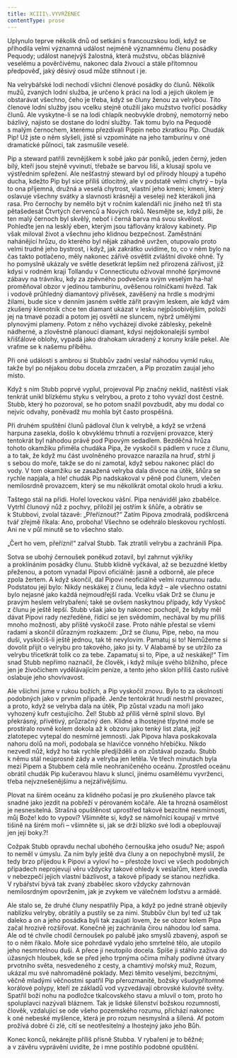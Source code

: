 ```yaml
---
title: XCIII\.VYVRŽENEC
contentType: prose
---
```


<section>

Uplynulo teprve několik dnů od setkání s francouzskou lodí, když se přihodila velmi významná událost nejméně významnému členu posádky Pequody; událost nanejvýš žalostná, která mužstvu, občas bláznivě veselému a pověrčivému, nakonec dala živoucí a stále přítomnou předpověď, jaký děsivý osud může stihnout i je.

Na velrybářské lodi nechodí všichni členové posádky do člunů. Několik mužů, zvaných lodní služba, je určeno k práci na lodi a jejich úkolem je obstarávat všechno, čeho je třeba, když se čluny ženou za velrybou. Tito členové lodní služby jsou vcelku stejně otužilí jako mužstvo tvořící posádky člunů. Ale vyskytne-li se na lodi chlapík neobvykle drobný, nemotorný nebo bázlivý, najisto se dostane do lodní služby. Tak tomu bylo na Pequodě s malým černochem, kterému přezdívali Pippin nebo zkratkou Pip. Chudák Pip! Už jste o něm slyšeli, jistě si vzpomínáte na jeho tamburínu v oné dramatické půlnoci, tak zasmušile veselé.

Pip a steward patřili zevnějškem k sobě jako pár poníků, jeden černý, jeden bílý, kteří jsou stejně vyvinutí, třebaže se barvou liší, a klusají spolu ve výstředním spřežení. Ale nešťastný steward byl od přírody hloupý a tupého ducha, kdežto Pip byl sice příliš útlocitný, ale v podstatě velmi chytrý – byla to ona příjemná, družná a veselá chytrost, vlastní jeho kmeni; kmeni, který oslavuje všechny svátky a slavnosti krásněji a veseleji než kterákoli jiná rasa. Pro černochy by nemělo být v ročním kalendáři nic jiného než tři sta pětašedesát Čtvrtých červenců a Nových roků. Nesmějte se, když píši, že ten malý černoch byl skvělý, neboť i černá barva má svou skvělost. Pohleďte jen na lesklý eben, kterým jsou táflovány královy kabinety. Pip však miloval život a všechnu jeho klidnou bezpečnost. Zaměstnání nahánějící hrůzu, do kterého byl nějak záhadně uvržen, otupovalo proto velmi trudně jeho bystrost, i když, jak zakrátko uvidíme, to, co v něm bylo na čas takto potlačeno, měly nakonec zářivě osvětlit zvláštní divoké ohně. Ty ho pomyslně ukázaly ve světle desetkrát lepším než přirozená zářivost, jíž kdysi v rodném kraji Tollandu v Connecticutu oživoval mnohé šprýmovné zábavy na trávníku, kdy za zpěvného podvečera svým veselým ha-ha! proměňoval obzor v jedinou tamburínu, ověšenou rolničkami hvězd. Tak i vodově průhledný diamantový přívěsek, zavěšený na hrdle s modrými žilami, bude sice v denním jasném světle zářit pravým leskem, ale když vám zkušený klenotník chce ten diamant ukázat v lesku nejpůsobivějším, položí jej na tmavé pozadí a potom jej osvětlí ne sluncem, nýbrž umělými plynovými plameny. Potom z něho vycházejí divoké záblesky, pekelně nádherné, a zlověstně planoucí diamant, kdysi nejdokonalejší symbol křišťálové oblohy, vypadá jako drahokam ukradený z koruny krále pekel. Ale vraťme se k našemu příběhu.

Při oné události s ambrou si Stubbův zadní veslař náhodou vymkl ruku, takže byl po nějakou dobu docela zmrzačen, a Pip prozatím zaujal jeho místo.

Když s ním Stubb poprvé vyplul, projevoval Pip značný neklid, naštěstí však tenkrát unikl blízkému styku s velrybou, a proto z toho vyvázl dost čestně. Stubb, který ho pozoroval, se ho potom snažil povzbudit, aby mu dodal co nejvíc odvahy, poněvadž mu mohla být často prospěšná.

Při druhém spuštění člunů pádloval člun k velrybě, a když se vržená harpuna zasekla, došlo k obvyklému trhnutí a rozvíjení provazce, který tentokrát byl náhodou právě pod Pipovým sedadlem. Bezděčná hrůza tohoto okamžiku přiměla chudáka Pipa, že vyskočil s pádlem v ruce z člunu, a to tak, že když mu část uvolněného provazce narazila na hruď, strhl ji s sebou do moře, takže se do ní zamotal, když sebou nakonec plácl do vody. V tom okamžiku se zasažená velryba dala divoce na útěk, šňůra se rychle napjala, a hle! chudák Pip nadskakoval v pěně pod člunem, vlečen nemilosrdně provazcem, který se mu několikrát omotal okolo hrudi a krku.

Taštego stál na přídi. Hořel loveckou vášní. Pipa nenáviděl jako zbabělce. Vytrhl člunový nůž z pochvy, přiložil jej ostřím k šňůře, a obrátiv se k Stubbovi, zvolal tázavě: „Přeříznout?“ Zatím Pipova zmodralá, podškrcená tvář zřejmě říkala: Ano, proboha! Všechno se odehrálo bleskovou rychlostí. Ani ne v půl minutě se to všechno stalo.

„Čert ho vem, přeřízni!“ zařval Stubb. Tak ztratili velrybu a zachránili Pipa.

Sotva se ubohý černoušek poněkud zotavil, byl zahrnut výkřiky a proklínáním posádky člunu. Stubb klidně vyčkával, až se bezuzdné kletby přeženou, a potom vynadal Pipovi oficiálně: jasně a odborně, ale přece zpola žertem. A když skončil, dal Pipovi neoficiálně velmi rozumnou radu. Podstatou její bylo: Nikdy neskákej z člunu, leda když – ale všechno ostatní bylo nejasné jako každá nejmoudřejší rada. Vcelku však Drž se člunu je pravým heslem velrybaření; také se ovšem naskytnou případy, kdy Vyskoč z člunu je ještě lepší. Stubb však jako by nakonec pochopil, že kdyby měl dávat Pipovi rady nezředěné, řídící se jen svědomím, nechával by mu příliš mnoho možnosti, aby příště vyskočil zase. Proto náhle přestal se všemi radami a skončil důrazným rozkazem: „Drž se člunu, Pipe, nebo, na mou duši, vyskočíš-li ještě jednou, tak tě nevylovím. Pamatuj si to! Nemůžeme si dovolit přijít o velrybu pro takového, jako jsi ty. V Alabamě by se utržilo za velrybu třicetkrát tolik co za tebe. Zapamatuj si to, Pipe, a už neskákej!“ Tím snad Stubb nepřímo naznačil, že člověk, i když miluje svého bližního, přece jen je živočichem vydělávajícím peníze, a tento jeho sklon příliš často rušivě oslabuje jeho shovívavost.

Ale všichni jsme v rukou božích, a Pip vyskočil znovu. Bylo to za okolností podobných jako v prvním případě. Jenže tentokrát hrudí nestrhl provazec, a proto, když se velryba dala na útěk, Pip zůstal vzadu na moři jako vyhozený kufr cestujícího. Žel! Stubb až příliš věrně splnil slovo. Byl překrásný, přívětivý, průzračný den. Klidné a lhostejné třpytné moře se prostíralo rovně kolem dokola až k obzoru jako tenký list zlata, jejž zlatotepec vytepal do nesmírné jemnosti. Jak Pipova hlava poskakovala nahoru dolů na moři, podobala se hlavičce vonného hřebíčku. Nikdo nezvedl nůž, když ho tak rychle předjížděli a on zůstával pozadu. Stubb k němu stál neúprosně zády a velryba jen letěla. Ve třech minutách byla mezi Pipem a Stubbem celá míle neohraničeného oceánu. Zprostřed oceánu obrátil chudák Pip kučeravou hlavu k slunci, jinému osamělému vyvrženci, třeba nejvznešenějšímu a nejzářivějšímu.

Plovat na širém oceánu za klidného počasí je pro zkušeného plavce tak snadné jako jezdit na pobřeží v pérovaném kočáře. Ale ta hrozná osamělost je nesnesitelná. Strašná opuštěnost uprostřed takové bezcitné nesmírnosti, můj Bože! kdo to vypoví? Všimněte si, když se námořníci koupají v mrtvé tišině na širém moři – všimněte si, jak se drží blízko své lodi a obeplouvají jen její boky.?!

Cožpak Stubb opravdu nechal ubohého černouška jeho osudu? Ne; aspoň to neměl v úmyslu. Za ním byly ještě dva čluny a on nepochybně myslil, že tedy brzo přijedou k Pipovi a vyloví ho – přestože lovci ve všech podobných případech neprojevují věru vždycky takové ohledy k veslařům, které uvedla v nebezpečí jejich vlastní bázlivost, a takové případy se stanou nezřídka. V rybářství bývá tak zvaný zbabělec skoro vždycky zahrnován nemilosrdným opovržením, jak je zvykem ve válečném loďstvu a armádě.

Ale stalo se, že druhé čluny nespatřily Pipa, a když po jedné straně objevily nablízku velryby, obrátily a pustily se za nimi. Stubbův člun byl teď už tak daleko a on a jeho posádka byli tak zaujati lovem, že se obzor kolem Pipa začal hrozivě rozšiřovat. Konečně jej zachránila čirou náhodou loď sama. Ale od té chvíle chodil černoušek po palubě jako smyslů zbavený, aspoň se to o něm říkalo. Moře sice pohrdavě vydalo jeho smrtelné tělo, ale utopilo jeho nesmrtelnou duši. A přece ji neutopilo docela. Spíše ji stáhlo zaživa do úžasných hloubek, kde se před jeho trpnýma očima míhaly podivné útvary prvotního světa, nesvedeného z cesty, a chamtivý mořský muž, Rozum, ukázal mu své nahromaděné poklady. Mezi těmito veselými, bezcitnými, věčně mladými věčnostmi spatřil Pip přerozmanité, božsky všudypřítomné korálové polypy, kteří ze základů vod vyzvedávají obrovské kulovité světy. Spatřil boží nohu na podložce tkalcovského stavu a mluvil o tom, proto ho spoluplavci nazývali bláznem. Tak je lidské šílenství božskou rozumností, člověk, vzdalující se ode všeho pozemského rozumu, přichází nakonec k oné nebeské myšlence, která je pro rozum nesmyslná a šílená. Ať potom prožívá dobré či zlé, cítí se neotřesitelný a lhostejný jako jeho Bůh.

Konec konců, nekárejte příliš přísně Stubba. V rybaření je to běžné; a v závěru vyprávění uvidíte, že i mne postihlo podobné opuštění.

</section>
